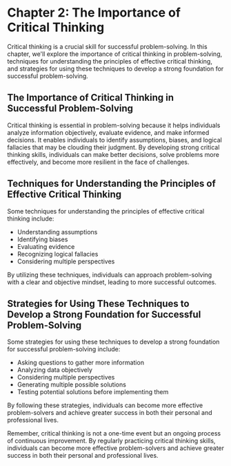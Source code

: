 Chapter 2: The Importance of Critical Thinking
==============================================

Critical thinking is a crucial skill for successful problem-solving. In this chapter, we'll explore the importance of critical thinking in problem-solving, techniques for understanding the principles of effective critical thinking, and strategies for using these techniques to develop a strong foundation for successful problem-solving.

The Importance of Critical Thinking in Successful Problem-Solving
-----------------------------------------------------------------

Critical thinking is essential in problem-solving because it helps individuals analyze information objectively, evaluate evidence, and make informed decisions. It enables individuals to identify assumptions, biases, and logical fallacies that may be clouding their judgment. By developing strong critical thinking skills, individuals can make better decisions, solve problems more effectively, and become more resilient in the face of challenges.

Techniques for Understanding the Principles of Effective Critical Thinking
--------------------------------------------------------------------------

Some techniques for understanding the principles of effective critical thinking include:

* Understanding assumptions
* Identifying biases
* Evaluating evidence
* Recognizing logical fallacies
* Considering multiple perspectives

By utilizing these techniques, individuals can approach problem-solving with a clear and objective mindset, leading to more successful outcomes.

Strategies for Using These Techniques to Develop a Strong Foundation for Successful Problem-Solving
---------------------------------------------------------------------------------------------------

Some strategies for using these techniques to develop a strong foundation for successful problem-solving include:

* Asking questions to gather more information
* Analyzing data objectively
* Considering multiple perspectives
* Generating multiple possible solutions
* Testing potential solutions before implementing them

By following these strategies, individuals can become more effective problem-solvers and achieve greater success in both their personal and professional lives.

Remember, critical thinking is not a one-time event but an ongoing process of continuous improvement. By regularly practicing critical thinking skills, individuals can become more effective problem-solvers and achieve greater success in both their personal and professional lives.

